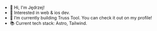 - 👋 Hi, I'm Jędrzej!
- 👀 Interested in web & ios dev.
- 🌱 I’m currently building Truss Tool. You can check it out on my profile!
- 📚 Current tech stack: Astro, Tailwind.
